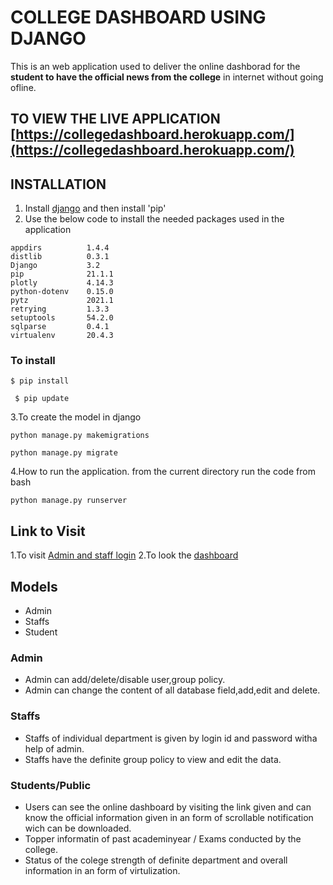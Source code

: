 # COLLEGE DASHBOARD USING DJANGO
This is an web application used to deliver the online dashborad for the **student to have the official news from the college** in internet without going ofline.

## TO VIEW THE LIVE APPLICATION [https://collegedashboard.herokuapp.com/](https://collegedashboard.herokuapp.com/)

## INSTALLATION
1. Install [django](https://www.djangoproject.com/download/) and then install 'pip'
2. Use the below code to install the needed packages used in the application
```
appdirs          1.4.4
distlib          0.3.1
Django           3.2
pip              21.1.1
plotly           4.14.3
python-dotenv    0.15.0
pytz             2021.1
retrying         1.3.3
setuptools       54.2.0
sqlparse         0.4.1
virtualenv       20.4.3
```
### To install
```
$ pip install
```
```
 $ pip update
```
3.To create the model in django
```
python manage.py makemigrations
```

``` 
python manage.py migrate
```
4.How to run the application. from the current directory run the code from bash
```
python manage.py runserver
```
## Link to Visit
1.To visit [Admin and staff login](http://127.0.0.1:8000/admin)
2.To look the [dashboard](http://127.0.0.1:8000/) 

## Models 
- Admin
- Staffs
- Student 

### Admin
- Admin can add/delete/disable user,group policy.
- Admin can change the content of all database field,add,edit and delete.

### Staffs
- Staffs of individual department is given by login id and password witha help of admin.
- Staffs have the definite group policy to view and edit the data.

### Students/Public
- Users can see the online dashboard by visiting the link given and can know the official information given in an form of scrollable notification wich can be downloaded.
- Topper informatin of past academinyear / Exams conducted by the college.
- Status of the colege strength of definite department and overall information in an form of virtulization.
